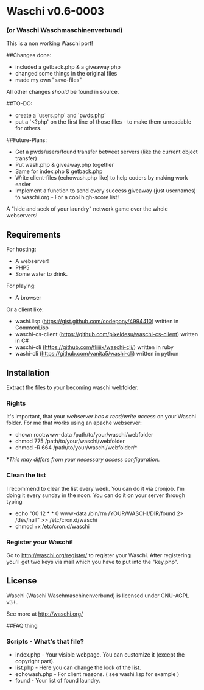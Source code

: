 # Waschi v0.6-0003
### (or Waschi Waschmaschinenverbund)
This is a non working Waschi port!

##Changes done:
- included a getback.php & a giveaway.php
- changed some things in the original files
- made my own "save-files"

All other changes *should* be found in source. 

##TO-DO:
- create a 'users.php' and 'pwds.php'
- put a `<?php' on the first line of those files - to make them unreadable for others.

##Future-Plans:
- Get a pwds/users/found transfer betweet servers (like the current object transfer)
- Put wash.php & giveaway.php together
- Same for index.php & getback.php
- Write client-files (echowash.php like) to help coders by making work easier
- Implement a function to send every success giveaway (just usernames) to waschi.org - For a cool high-score list!

A "hide and seek of your laundry" network game over the whole webservers!

## Requirements
For hosting:
- A webserver!
- PHP5
- Some water to drink.

For playing:
- A browser

Or a client like:
- washi.lisp (https://gist.github.com/codepony/4994410) written in CommonLisp
- waschi-cs-client (https://github.com/pixeldesu/waschi-cs-client) written in C#
- waschi-cli (https://github.com/fliiiix/waschi-cli/) written in ruby
- washi-cli (https://github.com/vanita5/washi-cli) written in python

## Installation

Extract the files to your becoming waschi webfolder.

### Rights
It's important, that your *webserver has a read/write access* on your Waschi folder.
For me that works using an apache webserver:


- chown root:www-data /path/to/your/waschi/webfolder
- chmod 775 /path/to/your/waschi/webfolder
- chmod -R 664 /path/to/your/waschi/webfolder/*


**This may differs from your necessary access configuration.*


### Clean the list
I recommend to clear the list every week. You can do it via cronjob. I'm doing it every sunday in the noon.
You can do it on your server through typing 
- echo "00 12 * * 0 www-data /bin/rm /YOUR/WASCHI/DIR/found 2> /dev/null" >> /etc/cron.d/waschi
- chmod +x /etc/cron.d/waschi


### Register your Waschi!
Go to http://waschi.org/register/ to register your Waschi. After registering you'll get two keys via mail which you have to put into the "key.php".



## License
Waschi (Waschi Waschmaschinenverbund) is licensed under GNU-AGPL v3+.


See more at http://waschi.org/



##FAQ thing

### Scripts - What's that file?
- index.php - Your visible webpage. You can customize it (except the copyright part).
- list.php - Here you can change the look of the list.
- echowash.php - For client reasons. ( see washi.lisp for example )
- found - Your list of found laundry. 

